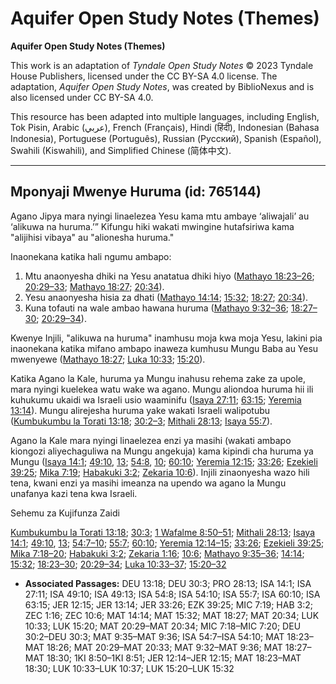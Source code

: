 # Aquifer Open Study Notes (Themes)

**Aquifer Open Study Notes (Themes)**

This work is an adaptation of *Tyndale Open Study Notes* © 2023 Tyndale House Publishers, licensed under the CC BY\-SA 4\.0 license. The adaptation, *Aquifer Open Study Notes*, was created by BiblioNexus and is also licensed under CC BY\-SA 4\.0\.

This resource has been adapted into multiple languages, including English, Tok Pisin, Arabic (عربي), French (Français), Hindi (हिंदी), Indonesian (Bahasa Indonesia), Portuguese (Português), Russian (Русский), Spanish (Español), Swahili (Kiswahili), and Simplified Chinese (简体中文).



--------------------------------

## Mponyaji Mwenye Huruma (id: 765144)

Agano Jipya mara nyingi linaelezea Yesu kama mtu ambaye ‘aliwajali’ au ‘alikuwa na huruma.’” Kifungu hiki wakati mwingine hutafsiriwa kama "alijihisi vibaya" au "alionesha huruma."

Inaonekana katika hali ngumu ambapo:

1. Mtu anaonyesha dhiki na Yesu anatatua dhiki hiyo ([Mathayo 18:23–26](https://ref.ly/Matt18:23-Matt18:26); [20:29–33](https://ref.ly/Matt20:29-Matt20:33); [Mathayo 18:27](https://ref.ly/Matt18:27); [20:34](https://ref.ly/Matt20:34)).
2. Yesu anaonyesha hisia za dhati ([Mathayo 14:14](https://ref.ly/Matt14:14); [15:32](https://ref.ly/Matt15:32); [18:27](https://ref.ly/Matt18:27); [20:34](https://ref.ly/Matt20:34)).
3. Kuna tofauti na wale ambao hawana huruma ([Mathayo 9:32–36](https://ref.ly/Matt9:32-Matt9:36); [18:27–30](https://ref.ly/Matt18:27-Matt18:30); [20:29–34](https://ref.ly/Matt20:29-Matt20:34)).

Kwenye Injili, "alikuwa na huruma" inamhusu moja kwa moja Yesu, lakini pia inaonekana katika mifano ambapo inaweza kumhusu Mungu Baba au Yesu mwenyewe ([Mathayo 18:27](https://ref.ly/Matt18:27); [Luka 10:33](https://ref.ly/Luke10:33); [15:20](https://ref.ly/Luke15:20)).

Katika Agano la Kale, huruma ya Mungu inahusu rehema zake za upole, mara nyingi kuelekea watu wake wa agano. Mungu aliondoa huruma hii ili kuhukumu ukaidi wa Israeli usio waaminifu ([Isaya 27:11](https://ref.ly/Isa27:11); [63:15](https://ref.ly/Isa63:15); [Yeremia 13:14](https://ref.ly/Jer13:14)). Mungu alirejesha huruma yake wakati Israeli walipotubu ([Kumbukumbu la Torati 13:18](https://ref.ly/Deut13:18); [30:2–3](https://ref.ly/Deut30:2-Deut30:3); [Mithali 28:13](https://ref.ly/Prov28:13); [Isaya 55:7](https://ref.ly/Isa55:7)).

Agano la Kale mara nyingi linaelezea enzi ya masihi (wakati ambapo kiongozi aliyechaguliwa na Mungu angekuja) kama kipindi cha huruma ya Mungu ([Isaya 14:1](https://ref.ly/Isa14:1); [49:10](https://ref.ly/Isa49:10), [13](https://ref.ly/Isa49:13); [54:8](https://ref.ly/Isa54:8), [10](https://ref.ly/Isa54:10); [60:10](https://ref.ly/Isa60:10); [Yeremia 12:15](https://ref.ly/Jer12:15); [33:26](https://ref.ly/Jer33:26); [Ezekieli 39:25](https://ref.ly/Ezek39:25); [Mika 7:19](https://ref.ly/Mic7:19); [Habakuki 3:2](https://ref.ly/Hab3:2); [Zekaria 10:6](https://ref.ly/Zech10:6)). Injili zinaonyesha wazo hili tena, kwani enzi ya masihi imeanza na upendo wa agano la Mungu unafanya kazi tena kwa Israeli.

Sehemu za Kujifunza Zaidi

[Kumbukumbu la Torati 13:18](https://ref.ly/Deut13:18); [30:3](https://ref.ly/Deut30:3); [1 Wafalme 8:50–51](https://ref.ly/1Kgs8:50-1Kgs8:51); [Mithali 28:13](https://ref.ly/Prov28:13); [Isaya 14:1](https://ref.ly/Isa14:1); [49:10](https://ref.ly/Isa49:10), [13](https://ref.ly/Isa49:13); [54:7–10](https://ref.ly/Isa54:7-Isa54:10); [55:7](https://ref.ly/Isa55:7); [60:10](https://ref.ly/Isa60:10); [Yeremia 12:14–15](https://ref.ly/Jer12:14-Jer12:15); [33:26](https://ref.ly/Jer33:26); [Ezekieli 39:25](https://ref.ly/Ezek39:25); [Mika 7:18–20](https://ref.ly/Mic7:18-Mic7:20); [Habakuki 3:2](https://ref.ly/Hab3:2); [Zekaria 1:16](https://ref.ly/Zech1:16); [10:6](https://ref.ly/Zech10:6); [Mathayo 9:35–36](https://ref.ly/Matt9:35-Matt9:36); [14:14](https://ref.ly/Matt14:14); [15:32](https://ref.ly/Matt15:32); [18:23–30](https://ref.ly/Matt18:23-Matt18:30); [20:29–34](https://ref.ly/Matt20:29-Matt20:34); [Luka 10:33–37](https://ref.ly/Luke10:33-Luke10:37); [15:20–32](https://ref.ly/Luke15:20-Luke15:32)

* **Associated Passages:** DEU 13:18; DEU 30:3; PRO 28:13; ISA 14:1; ISA 27:11; ISA 49:10; ISA 49:13; ISA 54:8; ISA 54:10; ISA 55:7; ISA 60:10; ISA 63:15; JER 12:15; JER 13:14; JER 33:26; EZK 39:25; MIC 7:19; HAB 3:2; ZEC 1:16; ZEC 10:6; MAT 14:14; MAT 15:32; MAT 18:27; MAT 20:34; LUK 10:33; LUK 15:20; MAT 20:29–MAT 20:34; MIC 7:18–MIC 7:20; DEU 30:2–DEU 30:3; MAT 9:35–MAT 9:36; ISA 54:7–ISA 54:10; MAT 18:23–MAT 18:26; MAT 20:29–MAT 20:33; MAT 9:32–MAT 9:36; MAT 18:27–MAT 18:30; 1KI 8:50–1KI 8:51; JER 12:14–JER 12:15; MAT 18:23–MAT 18:30; LUK 10:33–LUK 10:37; LUK 15:20–LUK 15:32

